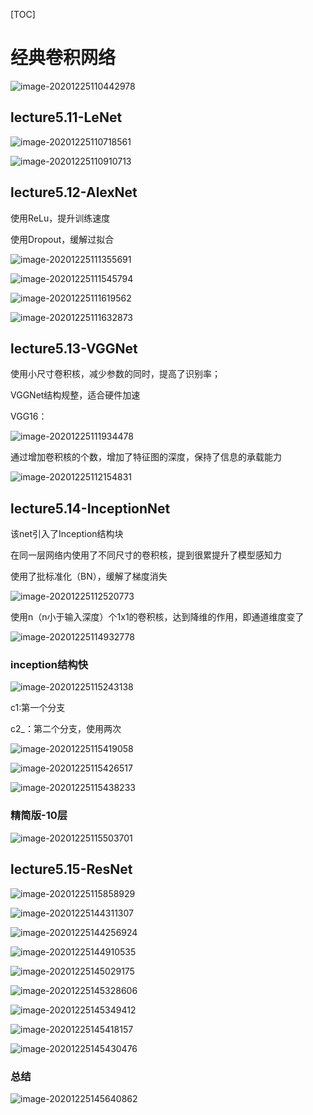 [TOC]



# 经典卷积网络

![image-20201225110442978](images/image-20201225110442978.png)



## lecture5.11-LeNet

![image-20201225110718561](images/image-20201225110718561.png)



![image-20201225110910713](images/image-20201225110910713.png)





## lecture5.12-AlexNet

使用ReLu，提升训练速度

使用Dropout，缓解过拟合

![image-20201225111355691](images/image-20201225111355691.png)



![image-20201225111545794](images/image-20201225111545794.png)

![image-20201225111619562](images/image-20201225111619562.png)

![image-20201225111632873](images/image-20201225111632873.png)





## lecture5.13-VGGNet

使用小尺寸卷积核，减少参数的同时，提高了识别率；

VGGNet结构规整，适合硬件加速



VGG16：

![image-20201225111934478](images/image-20201225111934478.png)

通过增加卷积核的个数，增加了特征图的深度，保持了信息的承载能力



![image-20201225112154831](images/image-20201225112154831.png)



## lecture5.14-InceptionNet

该net引入了Inception结构块

在同一层网络内使用了不同尺寸的卷积核，提到很累提升了模型感知力

使用了批标准化（BN），缓解了梯度消失



![image-20201225112520773](images/image-20201225112520773.png)

使用n（n小于输入深度）个1x1的卷积核，达到降维的作用，即通道维度变了



![image-20201225114932778](images/image-20201225114932778.png)



### inception结构快

![image-20201225115243138](images/image-20201225115243138.png)

c1:第一个分支

c2_：第二个分支，使用两次

![image-20201225115419058](images/image-20201225115419058.png)

![image-20201225115426517](images/image-20201225115426517.png)

![image-20201225115438233](images/image-20201225115438233.png)



### 精简版-10层

![image-20201225115503701](images/image-20201225115503701.png)



## lecture5.15-ResNet

![image-20201225115858929](images/image-20201225115858929.png)



![image-20201225144311307](images/image-20201225144311307.png)



![image-20201225144256924](images/image-20201225144256924.png)



![image-20201225144910535](images/image-20201225144910535.png)



![image-20201225145029175](images/image-20201225145029175.png)



![image-20201225145328606](images/image-20201225145328606.png)

![image-20201225145349412](images/image-20201225145349412.png)



![image-20201225145418157](images/image-20201225145418157.png)

![image-20201225145430476](images/image-20201225145430476.png)



### 总结

![image-20201225145640862](images/image-20201225145640862.png)

